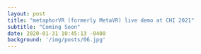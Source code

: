 ```yaml
---
layout: post
title: "metaphorVR (formerly MetaVR) live demo at CHI 2021"
subtitle: "Coming Soon"
date: 2020-01-31 10:45:13 -0400
background: '/img/posts/06.jpg' 
---
```






<!---<img src="/img/posts/screenshot.png" width="20" height="30"/>

<img src="/img/posts/screenshot.png" img style="height: 200px; width: 200px;"> --->